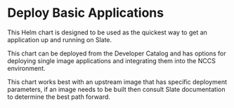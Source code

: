 # Deploy Basic Applications

This Helm chart is designed to be used as the quickest way to get an application
up and running on Slate.

This chart can be deployed from the Developer Catalog and has options for deploying single
image applications and integrating them into the NCCS environment.

This chart works best with an upstream image that has specific deployment parameters,
if an image needs to be built then consult Slate documentation to determine the
best path forward.
